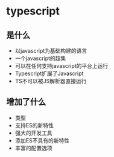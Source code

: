 # typescript

## 是什么

* 以javascript为基础构建的语言
* 一个javascript的超集
* 可以在任何支持javascript的平台上运行
* Typescript扩展了Javascript
* TS不可以被JS解析器直接运行

## 增加了什么

* 类型
* 支持ES的新特性
* 强大的开发工具
* 添加ES不具有的新特性
* 丰富的配置选项
